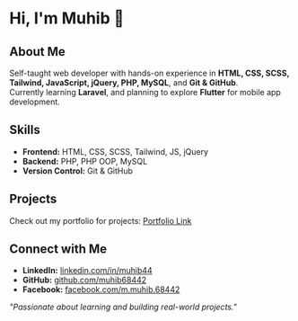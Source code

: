 # Hi, I'm Muhib 👋

## About Me
Self-taught web developer with hands-on experience in **HTML, CSS, SCSS, Tailwind, JavaScript, jQuery, PHP, MySQL**, and **Git & GitHub**.  
Currently learning **Laravel**, and planning to explore **Flutter** for mobile app development.  

## Skills
- **Frontend:** HTML, CSS, SCSS, Tailwind, JS, jQuery  
- **Backend:** PHP, PHP OOP, MySQL  
- **Version Control:** Git & GitHub  

## Projects
Check out my portfolio for projects: [Portfolio Link](https://https://muhib68442.github.io/Portfolio)

## Connect with Me
- **LinkedIn:** [linkedin.com/in/muhib44](https://linkedin.com/in/muhib44)  
- **GitHub:** [github.com/muhib68442](https://github.com/muhib68442)  
- **Facebook:** [facebook.com/m.muhib.68442](https://www.facebook.com/m.muhib.68442)  

*"Passionate about learning and building real-world projects."*
